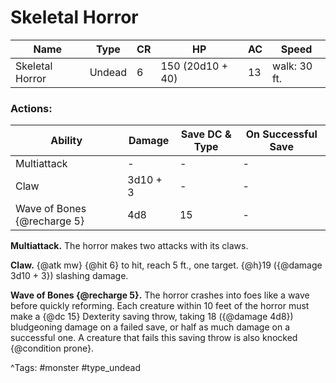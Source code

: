 # Skeletal Horror

| Name | Type | CR | HP | AC | Speed |
|------|------|----|----|----|-------|
| Skeletal Horror | Undead | 6 | 150 (20d10 + 40) | 13 | walk: 30 ft. |

### Actions:

| Ability | Damage | Save DC & Type | On Successful Save |
|---------|--------|----------------|--------------------|
| Multiattack | - | - | - |
| Claw | 3d10 + 3 | - | - |
| Wave of Bones {@recharge 5} | 4d8 | 15 | - |


**Multiattack.** The horror makes two attacks with its claws.

**Claw.** {@atk mw} {@hit 6} to hit, reach 5 ft., one target. {@h}19 ({@damage 3d10 + 3}) slashing damage.

**Wave of Bones {@recharge 5}.** The horror crashes into foes like a wave before quickly reforming. Each creature within 10 feet of the horror must make a {@dc 15} Dexterity saving throw, taking 18 ({@damage 4d8}) bludgeoning damage on a failed save, or half as much damage on a successful one. A creature that fails this saving throw is also knocked {@condition prone}.

^Tags: #monster #type_undead